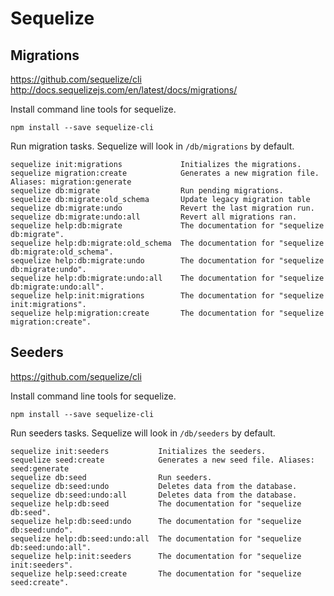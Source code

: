 # Sequelize


## Migrations

https://github.com/sequelize/cli
http://docs.sequelizejs.com/en/latest/docs/migrations/

Install command line tools for sequelize.

`npm install --save sequelize-cli`

Run migration tasks. Sequelize will look in `/db/migrations` by default.

```
sequelize init:migrations             Initializes the migrations.
sequelize migration:create            Generates a new migration file. Aliases: migration:generate
sequelize db:migrate                  Run pending migrations.
sequelize db:migrate:old_schema       Update legacy migration table
sequelize db:migrate:undo             Revert the last migration run.
sequelize db:migrate:undo:all         Revert all migrations ran.
sequelize help:db:migrate             The documentation for "sequelize db:migrate".
sequelize help:db:migrate:old_schema  The documentation for "sequelize db:migrate:old_schema".
sequelize help:db:migrate:undo        The documentation for "sequelize db:migrate:undo".
sequelize help:db:migrate:undo:all    The documentation for "sequelize db:migrate:undo:all".
sequelize help:init:migrations        The documentation for "sequelize init:migrations".
sequelize help:migration:create       The documentation for "sequelize migration:create".
```


## Seeders

https://github.com/sequelize/cli

Install command line tools for sequelize.

`npm install --save sequelize-cli`

Run seeders tasks. Sequelize will look in `/db/seeders` by default.

```
sequelize init:seeders           Initializes the seeders.
sequelize seed:create            Generates a new seed file. Aliases: seed:generate
sequelize db:seed                Run seeders.
sequelize db:seed:undo           Deletes data from the database.
sequelize db:seed:undo:all       Deletes data from the database.
sequelize help:db:seed           The documentation for "sequelize db:seed".
sequelize help:db:seed:undo      The documentation for "sequelize db:seed:undo".
sequelize help:db:seed:undo:all  The documentation for "sequelize db:seed:undo:all".
sequelize help:init:seeders      The documentation for "sequelize init:seeders".
sequelize help:seed:create       The documentation for "sequelize seed:create".
```
